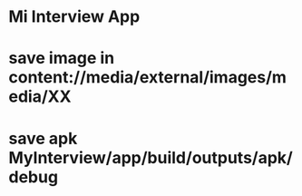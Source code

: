# Mi Interview App

# save image in content://media/external/images/media/XX

# save apk MyInterview/app/build/outputs/apk/debug